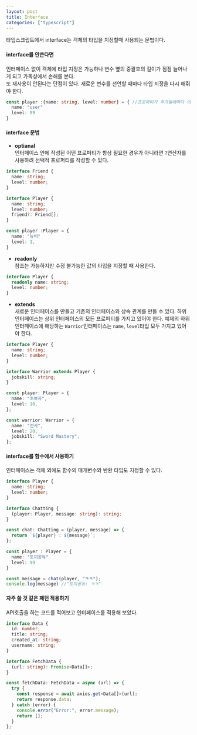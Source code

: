 ```yaml
---
layout: post
title: Interface
categories: ["typescript"]
---
```


타입스크립트에서 interface는 객체의 타입을 지정할때 사용되는 문법이다.

#### interface를 안쓴다면

인터페이스 없이 객체에 타입 지정은 가능하나 변수 옆의 중괄호의 길이가 점점 늘어나게 되고 가독성에서 손해를 본다.  
또 재사용이 안된다는 단점이 있다. 새로운 변수를 선언할 때마다 타입 지정을 다시 해줘야 한다.

```ts
const player :{name: string, level: number} = { //프로퍼티가 추가될때마다 이 부분이 점점 길어진다.
  name: "user"
  level: 99
}
```

#### interface 문법

- **optianal**  
  인터페이스 안에 작성된 어떤 프로퍼티가 항상 필요한 경우가 아니라면 `?`연산자를 사용하려 선택적 프로퍼티를 작성할 수 있다.

```ts
interface Friend {
  name: string;
  level: number;
}

interface Player {
  name: string;
  level: number;
  friend?: Friend[];
}

const player :Player = {
  name: "뉴비"
  level: 1,
}
```

- **readonly**  
  참조는 가능하지만 수정 불가능한 값의 타입을 지정할 때 사용한다.

```ts
interface Player {
  readonly name: string;
  level: number;
}
```

- **extends**  
  새로운 인터페이스를 만들고 기존의 인터페이스와 상속 관계를 만들 수 있다.
  하위 인터페이스는 상위 인터페이스의 모든 프로퍼티를 가지고 있어야 한다.
  예제의 하위 인터페이스에 해당하는 `Warrior`인터페이스는 `name`, `level`타입 모두 가지고 있어야 한다.

```ts
interface Player {
  name: string;
  level: number;
}

interface Warrior extends Player {
  jobskill: string;
}

const player: Player = {
  name: "초보자",
  level: 10,
};

const warrior: Warrior = {
  name: "전사",
  level: 20,
  jobskill: "Sword Mastery",
};
```

#### interface를 함수에서 사용하기

인터페이스는 객체 외에도 함수의 매개변수와 반환 타입도 지정할 수 있다.

```ts
interface Player {
  name: string;
  level: number;
}

interface Chatting {
  (player: Player, message: string): string;
}

const chat: Chatting = (player, message) => {
  return `${player} : ${message}`;
};

const player : Player = {
  name: "토끼공듀"
  level: 99
}

const message = chat(player, "ㅋㅋ");
console.log(message) //"토끼공듀: ㅋㅋ"
```

#### 자주 쓸 것 같은 패턴 적용하기

API호출을 하는 코드를 적어보고 인터페이스를 적용해 보았다.

```ts
interface Data {
  id: number;
  title: string;
  created_at: string;
  username: string;
}

interface FetchData {
  (url: string): Promise<Data[]>;
}

const fetchData: FetchData = async (url) => {
  try {
    const response = await axios.get<Data[]>(url);
    return response.data;
  } catch (error) {
    console.error("Error:", error.message);
    return [];
  }
};
```
